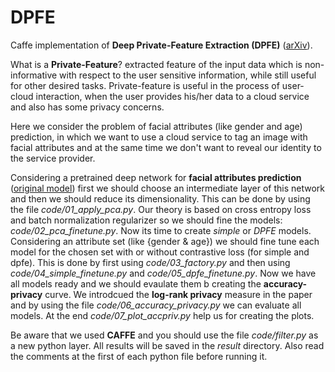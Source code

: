 # DPFE
Caffe implementation of **Deep Private-Feature Extraction (DPFE)** ([arXiv](https://arxiv.org/abs/1802.03151)).

What is a **Private-Feature**? extracted feature of the input data which is non-informative with respect to the user sensitive information, while still useful for other desired tasks. Private-feature is useful in the process of user-cloud interaction, when the user provides his/her data to a cloud service and also has some privacy concerns.

Here we consider the problem of facial attributes (like gender and age) prediction, in which we want to use a cloud service to tag an image with facial attributes and at the same time we don't want to reveal our identity to the service provider.

Considering a pretrained deep network for **facial attributes prediction** ([original model](https://github.com/camel007/caffe-moon)) first we should choose an intermediate layer of this network and then we should reduce its dimensionality. This can be done by using the file *code/01_apply_pca.py*. Our theory is based on cross entropy loss and batch normalization regularizer so we should fine the models: *code/02_pca_finetune.py*. Now its time to create *simple* or *DPFE* models. Considering an attribute set (like {gender & age}) we should fine tune each model for the chosen set with or without contrastive loss (for simple and dpfe). This is done by first using *code/03_factory.py* and then using *code/04_simple_finetune.py* and *code/05_dpfe_finetune.py*. Now we have all models ready and we should evaulate them b creating the **accuracy-privacy** curve. We introdcued the **log-rank privacy** measure in the paper and by using the file *code/06_accuracy_privacy.py* we can evaluate all models. At the end *code/07_plot_accpriv.py* help us for creating the plots.

Be aware that we used **CAFFE** and you should use the file *code/filter.py* as a new python layer. All results will be saved in the *result* directory. Also read the comments at the first of each python file before running it.
